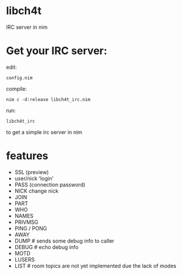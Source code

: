 # libch4t
IRC server in nim


# Get your IRC server:

edit:
    
    config.nim

compile:
  
    nim c -d:release libch4t_irc.nim

run:
  
    libch4t_irc
    
to get a simple irc server in nim

# features
- SSL (preview)
- user/nick 'login'
- PASS (connection password)
- NICK change nick
- JOIN
- PART
- WHO
- NAMES
- PRIVMSG
- PING / PONG
- AWAY
- DUMP # sends some debug info to caller
- DEBUG # echo debug info
- MOTD
- LUSERS
- LIST  # room topics are not yet implemented due the lack of modes
